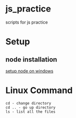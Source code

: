 # js_practice
scripts for js practice

# Setup
## node installation
[setup node on windows](https://docs.microsoft.com/en-us/windows/dev-environment/javascript/nodejs-on-windows)

# Linux Command

```
cd - change directory
cd .. - go up directory
ls - list all the files
```
